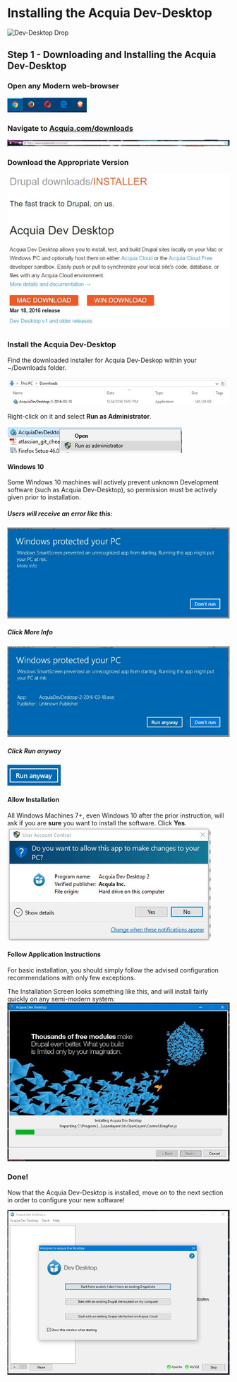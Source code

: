 # Installing the Acquia Dev-Desktop

![Dev-Desktop Drop](../../images/unit-1-preparing-your-development-environment/acquia/acquiadrupal_icon.png)

## Step 1 - Downloading and Installing the Acquia Dev-Desktop

### Open any Modern web-browser
![Modern Browsers](../../images/general/modern-browsers.JPG)

### Navigate to [Acquia.com/downloads](https://acquia.com/downloads "Acquia.com/downloads")
![Navigate to Acquia.com/downloads](../../images/unit-1-preparing-your-development-environment/acquia/acquia-browser.JPG)

### Download the Appropriate Version
![Click *Download*](../../images/unit-1-preparing-your-development-environment/acquia/acquia-install-dev-desktop_1.JPG)

### Install the Acquia Dev-Desktop
Find the downloaded installer for Acquia Dev-Deskop within your ~/Downloads folder.

![Open the Installer](../../images/unit-1-preparing-your-development-environment/acquia/acquia-install-dev-desktop_2.JPG)

Right-click on it and select **Run as Administrator**.

![Open the Installer](../../images/unit-1-preparing-your-development-environment/acquia/acquia-install-dev-desktop_3.JPG)

#### Windows 10
Some Windows 10 machines will actively prevent unknown Development software (such as Acquia Dev-Desktop), so permission must be actively given prior to installation.

##### Users will receive an error like this:
![Windows Protected Your PC](../../images/unit-1-preparing-your-development-environment/acquia/acquia-install-dev-desktop_3a.JPG)

##### Click **More Info**
![More Info](../../images/unit-1-preparing-your-development-environment/acquia/acquia-install-dev-desktop_3b.JPG)

##### Click **Run anyway**
![Run anyway](../../images/unit-1-preparing-your-development-environment/acquia/acquia-install-dev-desktop_3c.JPG)

#### Allow Installation
All Windows Machines 7+, even Windows 10 after the prior instruction, will ask if you are **sure** you want to install the software. Click **Yes**.
![Run anyway](../../images/unit-1-preparing-your-development-environment/acquia/acquia-install-dev-desktop_4.JPG)

#### Follow Application Instructions
For basic installation, you should simply follow the advised configuration recommendations with only few exceptions.

The Installation Screen looks something like this, and will install fairly quickly on any semi-modern system:
![Installation Screen](../../images/unit-1-preparing-your-development-environment/acquia/acquia-install-dev-desktop_5.JPG)

### Done!

Now that the Acquia Dev-Desktop is installed, move on to the next section in order to configure your new software!

![Congratulations](../../images/unit-1-preparing-your-development-environment/acquia/acquia-install-dev-desktop_6.JPG)
